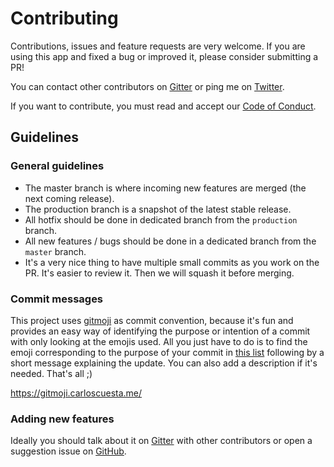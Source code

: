 # Contributing

Contributions, issues and feature requests are very welcome. If you are using this app and fixed a bug or improved it, please consider submitting a PR!

You can contact other contributors on [Gitter](https://gitter.im/conference-hall) or ping me on [Twitter](https://twitter.com/bpetetot).

If you want to contribute, you must read and accept our [Code of Conduct](/code-of-conduct).

## Guidelines

### General guidelines

- The master branch is where incoming new features are merged (the next coming release).
- The production branch is a snapshot of the latest stable release.
- All hotfix should be done in dedicated branch from the `production` branch.
- All new features / bugs should be done in a dedicated branch from the `master` branch.
- It's a very nice thing to have multiple small commits as you work on the PR. It's easier to review it. Then we will squash it before merging.

### Commit messages

This project uses [gitmoji](https://gitmoji.carloscuesta.me/) as commit convention, because it's fun and provides an easy way of identifying the purpose or intention of a commit with only looking at the emojis used. All you just have to do is to find the emoji corresponding to the purpose of your commit in [this list](https://gitmoji.carloscuesta.me/) following by a short message explaining the update. You can also add a description if it's needed. That's all ;)

https://gitmoji.carloscuesta.me/

### Adding new features

Ideally you should talk about it on [Gitter](https://gitter.im/conference-hall) with other contributors or open a suggestion issue on [GitHub](https://github.com/bpetetot/conference-hall).
